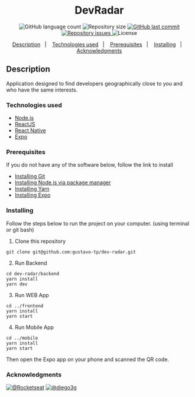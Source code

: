<h1 align="center">
  DevRadar
</h1>

<p align="center">
  <img alt="GitHub language count" src="https://img.shields.io/github/languages/count/gustavo-tp/dev-radar.svg">

  <img alt="Repository size" src="https://img.shields.io/github/repo-size/gustavo-tp/dev-radar.svg">
  
  <a href="https://github.com/Rocketseat/semana-omnistack-9/commits/master">
    <img alt="GitHub last commit" src="https://img.shields.io/github/last-commit/gustavo-tp/dev-radar.svg">
  </a>

  <a href="https://github.com/Rocketseat/semana-omnistack-9/issues">
    <img alt="Repository issues" src="https://img.shields.io/github/issues/gustavo-tp/dev-radar.svg">
  </a>

  <img alt="License" src="https://img.shields.io/badge/license-MIT-brightgreen">
</p>

<p align="center">
  <a href="#description">Description</a>&nbsp;&nbsp;&nbsp;|&nbsp;&nbsp;&nbsp;
  <a href="#technologies-used">Technologies used</a>&nbsp;&nbsp;&nbsp;|&nbsp;&nbsp;&nbsp;
  <a href="#prerequisites">Prerequisites</a>&nbsp;&nbsp;&nbsp;|&nbsp;&nbsp;&nbsp;
  <a href="#installing">Installing</a>&nbsp;&nbsp;&nbsp;|&nbsp;&nbsp;&nbsp;
  <a href="#acknowledgments">Acknowledgments</a>
</p>

## Description

Application designed to find developers geographically close to you and who have the same interests.

### Technologies used

- [Node.js](https://nodejs.org/en/)
- [ReactJS](https://reactjs.org)
- [React Native](https://facebook.github.io/react-native/)
- [Expo](https://expo.io/)

### Prerequisites

If you do not have any of the software below, follow the link to install

- [Installing Git](https://git-scm.com/downloads)
- [Installing Node.js via package manager](https://nodejs.org/en/download/package-manager/)
- [Installing Yarn](https://yarnpkg.com/en/docs/install#debian-stable)
- [Installing Expo](https://facebook.github.io/react-native/docs/getting-started)

### Installing

Follow the steps below to run the project on your computer. (using terminal or git bash)

1. Clone this repository
```
git clone git@github.com:gustavo-tp/dev-radar.git
```
2. Run Backend
```
cd dev-radar/backend
yarn install
yarn dev
```
3. Run WEB App
```
cd ../frontend
yarn install
yarn start
```
4. Run Mobile App
```
cd ../mobile
yarn install
yarn start
```
Then open the Expo app on your phone and scanned the QR code.

### Acknowledgments
[<img src="https://avatars3.githubusercontent.com/u/28929274?s=96&v=4" alt="@Rocketseat">](https://github.com/Rocketseat)
[<img src="https://avatars3.githubusercontent.com/u/2254731?s=96&v=4" alt="@diego3g">](https://github.com/diego3g)
